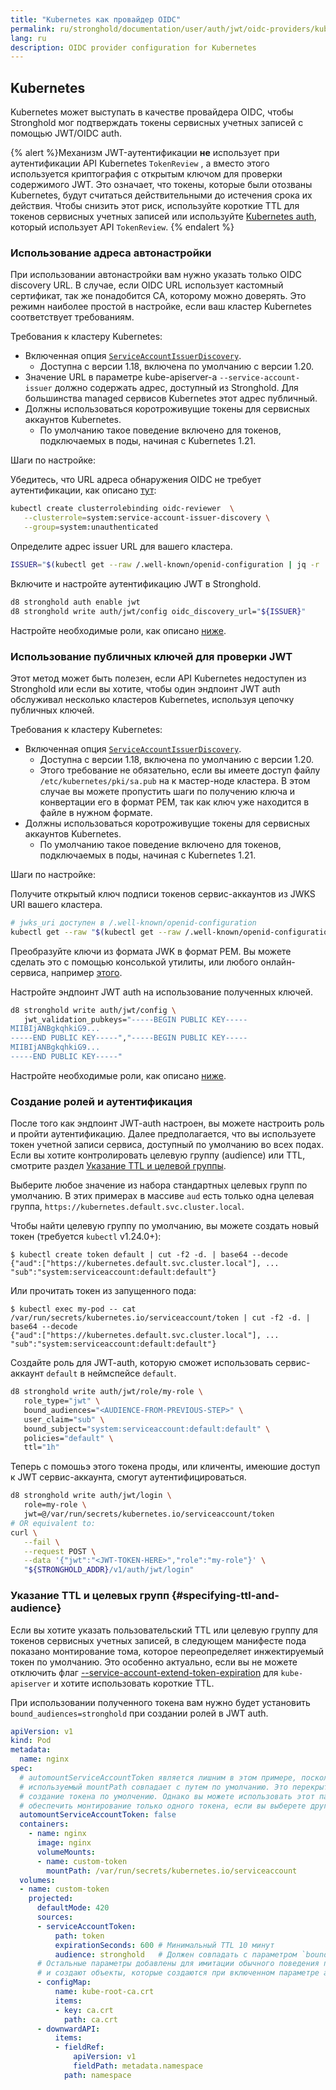 ```yaml
---
title: "Kubernetes как провайдер OIDC"
permalink: ru/stronghold/documentation/user/auth/jwt/oidc-providers/kubernetes.html
lang: ru
description: OIDC provider configuration for Kubernetes
---
```


## Kubernetes

Kubernetes может выступать в качестве провайдера OIDC, чтобы Stronghold мог подтверждать токены сервисных учетных записей с помощью JWT/OIDC auth.

{% alert %}Механизм JWT-аутентификации **не** использует при аутентификации API Kubernetes `TokenReview` , а вместо этого используется криптография с открытым ключом для проверки содержимого JWT. Это означает, что токены, которые были отозваны Kubernetes, будут считаться действительными до истечения срока их действия. Чтобы снизить этот риск, используйте короткие TTL для токенов сервисных учетных записей или используйте [Kubernetes auth](../../kubernetes.html), который использует API `TokenReview`.
{% endalert %}

### Использование адреса автонастройки

При использовании автонастройки вам нужно указать только OIDC discovery URL. В случае, если OIDC URL использует кастомный сертификат, так же понадобится CA, которому можно доверять. Это режимн наиболее простой в настройке, если ваш кластер Kubernetes соответствует требованиям.

Требования к кластеру Kubernetes:

* Включенная опция [`ServiceAccountIssuerDiscovery`][k8s-sa-issuer-discovery].
  * Доступна с версии 1.18, включена по умолчанию с версии 1.20.
* Значение URL в параметре  kube-apiserver-а `--service-account-issuer` должно содержать адрес, доступный из Stronghold. Для большинства managed сервисов Kubernetes этот адрес публичный.
* Должны использоваться коротроживущие токены для сервисных аккаунтов Kubernetes.
  * По умолчанию такое поведение включено для токенов, подключаемых в поды, начиная с Kubernetes 1.21.

Шаги по настройке:

Убедитесь, что URL адреса обнаружения OIDC не требует аутентификации, как описано [тут][k8s-sa-issuer-discovery]:

```bash
kubectl create clusterrolebinding oidc-reviewer  \
   --clusterrole=system:service-account-issuer-discovery \
   --group=system:unauthenticated
```

Определите адрес issuer URL для вашего кластера.

```bash
ISSUER="$(kubectl get --raw /.well-known/openid-configuration | jq -r '.issuer')"
```

Включите и настройте аутентификацию JWT в Stronghold.

```bash
d8 stronghold auth enable jwt
d8 stronghold write auth/jwt/config oidc_discovery_url="${ISSUER}"
```

Настройте необходимые роли, как описано [ниже](#создание-ролей-и-аутентификация).

[k8s-sa-issuer-discovery]: https://kubernetes.io/docs/tasks/configure-pod-container/configure-service-account/#service-account-issuer-discovery

### Использование публичных ключей для проверки JWT

Этот метод может быть полезен, если API Kubernetes недоступен из Stronghold или если вы хотите, чтобы один эндпоинт JWT auth обслуживал несколько кластеров Kubernetes, используя цепочку публичных ключей.

Требования к кластеру Kubernetes:

* Включенная опция [`ServiceAccountIssuerDiscovery`][k8s-sa-issuer-discovery].
  * Доступна с версии 1.18, включена по умолчанию с версии 1.20.
  * Этого требование не обязательно, если вы имеете доступ файлу `/etc/kubernetes/pki/sa.pub` на к мастер-ноде кластера. В этом случае вы можете пропустить шаги по получению ключа и конвертации его в формат PEM, так как ключ уже находится в файле в нужном формате.
* Должны использоваться коротроживущие токены для сервисных аккаунтов Kubernetes.
  * По умолчанию такое поведение включено для токенов, подключаемых в поды, начиная с Kubernetes 1.21.

Шаги по настройке:

Получите открытый ключ подписи токенов сервис-аккаунтов из JWKS URI вашего кластера.

```bash
# jwks_uri доступен в /.well-known/openid-configuration
kubectl get --raw "$(kubectl get --raw /.well-known/openid-configuration | jq -r '.jwks_uri' | sed -r 's/.*\.[^/]+(.*)/\1/')"
```

Преобразуйте ключи из формата JWK в формат PEM. Вы можете сделать это с помощью консолькой утилиты, или любого онлайн-сервиса, например [этого][jwk-to-pem].

Настройте эндпоинт JWT auth на использование полученных ключей.

```bash
d8 stronghold write auth/jwt/config \
   jwt_validation_pubkeys="-----BEGIN PUBLIC KEY-----
MIIBIjANBgkqhkiG9...
-----END PUBLIC KEY-----","-----BEGIN PUBLIC KEY-----
MIIBIjANBgkqhkiG9...
-----END PUBLIC KEY-----"
```

Настройте необходимые роли, как описано [ниже](#создание-ролей-и-аутентификация).

[jwk-to-pem]: https://8gwifi.org/jwkconvertfunctions.jsp

### Создание ролей и аутентификация

После того как эндпоинт JWT-auth настроен, вы можете настроить роль и пройти аутентификацию. Далее предполагается, что вы используете токен учетной записи сервиса, доступный по умолчанию во всех подах. Если вы хотите контролировать целевую группу (audience) или TTL, смотрите раздел [Указание TTL и целевой группы](#указание-ttl-и-целевых-групп-specifying-ttl-and-audience).

Выберите любое значение из набора стандартных целевых групп по умолчанию. В этих примерах в массиве `aud` есть только одна целевая группа, `https://kubernetes.default.svc.cluster.local`.

Чтобы найти целевую группу по умолчанию, вы можете создать новый токен (требуется `kubectl` v1.24.0+):

```shell-session
$ kubectl create token default | cut -f2 -d. | base64 --decode
{"aud":["https://kubernetes.default.svc.cluster.local"], ... "sub":"system:serviceaccount:default:default"}
```

Или прочитать токен из запущенного пода:

```shell-session
$ kubectl exec my-pod -- cat /var/run/secrets/kubernetes.io/serviceaccount/token | cut -f2 -d. | base64 --decode
{"aud":["https://kubernetes.default.svc.cluster.local"], ... "sub":"system:serviceaccount:default:default"}
```

Создайте роль для JWT-auth, которую сможет использовать сервис-аккаунт `default` в неймспейсе `default`.

```bash
d8 stronghold write auth/jwt/role/my-role \
   role_type="jwt" \
   bound_audiences="<AUDIENCE-FROM-PREVIOUS-STEP>" \
   user_claim="sub" \
   bound_subject="system:serviceaccount:default:default" \
   policies="default" \
   ttl="1h"
```

Теперь с помошьэ этого токена проды, или кличенты, имеюшие доступ к JWT сервис-аккаунта, смогут аутентифицироваться.

```bash
d8 stronghold write auth/jwt/login \
   role=my-role \
   jwt=@/var/run/secrets/kubernetes.io/serviceaccount/token
# OR equivalent to:
curl \
   --fail \
   --request POST \
   --data '{"jwt":"<JWT-TOKEN-HERE>","role":"my-role"}' \
   "${STRONGHOLD_ADDR}/v1/auth/jwt/login"
```

### Указание TTL и целевых групп {#specifying-ttl-and-audience}

Если вы хотите указать пользовательский TTL или целевую группу для токенов сервисных учетных записей, в следующем манифесте пода показано монтирование тома, которое переопределяет инжектируемый токен по умолчанию. Это особенно актуально, если вы не можете отключить флаг [--service-account-extend-token-expiration][k8s-extended-tokens] для `kube-apiserver` и хотите использовать короткие TTL.

При использовании полученного токена вам нужно будет установить `bound_audiences=stronghold` при создании ролей в JWT auth.

```yaml
apiVersion: v1
kind: Pod
metadata:
  name: nginx
spec:
  # automountServiceAccountToken является лишним в этом примере, поскольку используемый
  # используемый mountPath совпадает с путем по умолчанию. Это перекрытие предотвращает
  # создание токена по умолчению. Однако вы можете использовать этот параметр, чтобы
  # обеспечить монтирование только одного токена, если вы выберете другой путь монтирования.
  automountServiceAccountToken: false
  containers:
    - name: nginx
      image: nginx
      volumeMounts:
      - name: custom-token
        mountPath: /var/run/secrets/kubernetes.io/serviceaccount
  volumes:
  - name: custom-token
    projected:
      defaultMode: 420
      sources:
      - serviceAccountToken:
          path: token
          expirationSeconds: 600 # Минимальный TTL 10 минут
          audience: stronghold   # Должен совпадать с параметром `bound_audiences` вашей роли
      # Остальные параметры добавлены для имитации обычного поведения при создании токена,
      # и создают объекты, которые создаются при включенном параметре automountServiceAccountToken
      - configMap:
          name: kube-root-ca.crt
          items:
          - key: ca.crt
            path: ca.crt
      - downwardAPI:
          items:
          - fieldRef:
              apiVersion: v1
              fieldPath: metadata.namespace
            path: namespace
```

[k8s-extended-tokens]: https://kubernetes.io/docs/reference/command-line-tools-reference/kube-apiserver/#options
